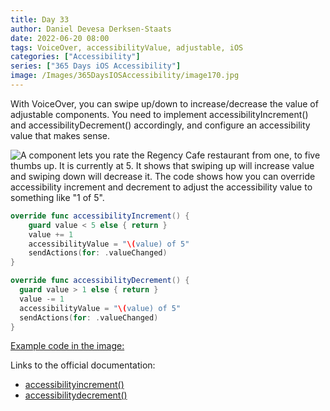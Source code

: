 ```yaml
---
title: Day 33
author: Daniel Devesa Derksen-Staats
date: 2022-06-20 08:00
tags: VoiceOver, accessibilityValue, adjustable, iOS
categories: ["Accessibility"]
series: ["365 Days iOS Accessibility"]
image: /Images/365DaysIOSAccessibility/image170.jpg
---
```


With VoiceOver, you can swipe up/down to increase/decrease the value of adjustable components. You need to implement accessibilityIncrement() and accessibilityDecrement() accordingly, and configure an accessibility value that makes sense.

![A component lets you rate the Regency Cafe restaurant from one, to five thumbs up. It is currently at 5. It shows that swiping up will increase value and swiping down will decrease it. The code shows how you can override accessibility increment and decrement to adjust the accessibility value to something like "1 of 5".](/Images/365DaysIOSAccessibility/image170.jpg)

```swift
override func accessibilityIncrement() {
    guard value < 5 else { return }
    value += 1
    accessibilityValue = "\(value) of 5"
    sendActions(for: .valueChanged)
}

override func accessibilityDecrement() {
  guard value > 1 else { return }
  value -= 1
  accessibilityValue = "\(value) of 5"
  sendActions(for: .valueChanged)
}
```  

[Example code in the image:](https://gist.github.com/dadederk/1936a637c044a4519f959903653a25fc)

Links to the official documentation:
* [accessibilityincrement()](https://developer.apple.com/documentation/objectivec/nsobject-swift.class/accessibilityincrement%28%29)
* [accessibilitydecrement()](https://developer.apple.com/documentation/objectivec/nsobject-swift.class/accessibilitydecrement%28%29)
